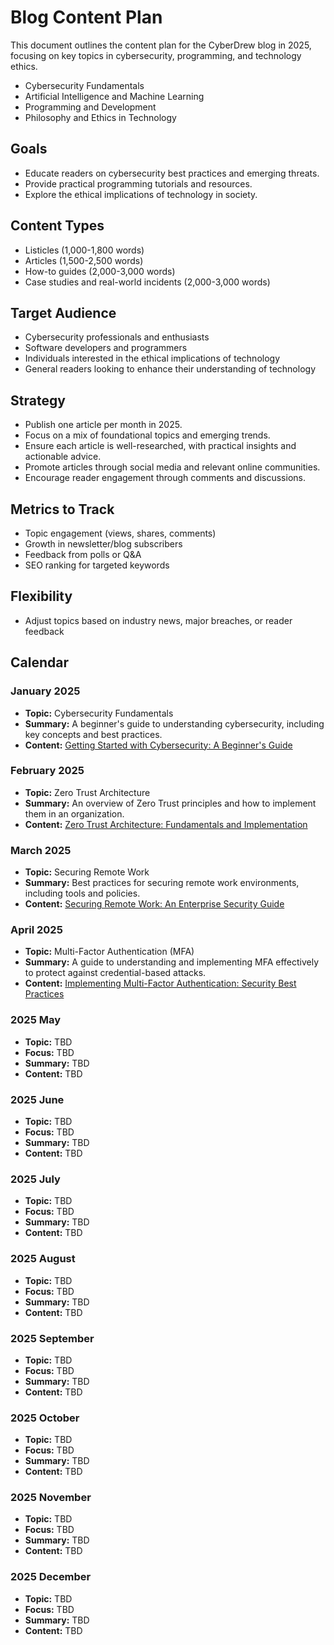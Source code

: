 # Blog Content Plan

This document outlines the content plan for the CyberDrew blog in 2025, focusing on key topics in cybersecurity, programming, and technology ethics.

- Cybersecurity Fundamentals
- Artificial Intelligence and Machine Learning
- Programming and Development
- Philosophy and Ethics in Technology

## Goals

- Educate readers on cybersecurity best practices and emerging threats.
- Provide practical programming tutorials and resources.
- Explore the ethical implications of technology in society.

## Content Types

- Listicles (1,000-1,800 words)
- Articles (1,500-2,500 words)
- How-to guides (2,000-3,000 words)
- Case studies and real-world incidents (2,000-3,000 words)

## Target Audience

- Cybersecurity professionals and enthusiasts
- Software developers and programmers
- Individuals interested in the ethical implications of technology
- General readers looking to enhance their understanding of technology

## Strategy

- Publish one article per month in 2025.
- Focus on a mix of foundational topics and emerging trends.
- Ensure each article is well-researched, with practical insights and actionable advice.
- Promote articles through social media and relevant online communities.
- Encourage reader engagement through comments and discussions.

## Metrics to Track

- Topic engagement (views, shares, comments)
- Growth in newsletter/blog subscribers
- Feedback from polls or Q&A
- SEO ranking for targeted keywords

## Flexibility

- Adjust topics based on industry news, major breaches, or reader feedback

## Calendar

### January 2025

- **Topic:** Cybersecurity Fundamentals
- **Summary:** A beginner's guide to understanding cybersecurity, including key concepts and best practices.
- **Content:** [Getting Started with Cybersecurity: A Beginner's Guide](/src/content/blog/getting-started-with-cybersecurity.md)

### February 2025

- **Topic:** Zero Trust Architecture
- **Summary:** An overview of Zero Trust principles and how to implement them in an organization.
- **Content:** [Zero Trust Architecture: Fundamentals and Implementation](/src/content/blog/zero-trust-architecture-fundamentals-and-implementation.md)

### March 2025

- **Topic:** Securing Remote Work
- **Summary:** Best practices for securing remote work environments, including tools and policies.
- **Content:** [Securing Remote Work: An Enterprise Security Guide](/src/content/blog/securing-remote-work-an-enterprise-security-guide.md)

### April 2025

- **Topic:** Multi-Factor Authentication (MFA)
- **Summary:** A guide to understanding and implementing MFA effectively to protect against credential-based attacks.
- **Content:** [Implementing Multi-Factor Authentication: Security Best Practices](/src/content/blog/implementing-multi-factor-authentication-security-best-practices.md)

### 2025 May

- **Topic:** TBD
- **Focus:** TBD
- **Summary:** TBD
- **Content:** TBD

### 2025 June

- **Topic:** TBD
- **Focus:** TBD
- **Summary:** TBD
- **Content:** TBD

### 2025 July

- **Topic:** TBD
- **Focus:** TBD
- **Summary:** TBD
- **Content:** TBD

### 2025 August

- **Topic:** TBD
- **Focus:** TBD
- **Summary:** TBD
- **Content:** TBD

### 2025 September

- **Topic:** TBD
- **Focus:** TBD
- **Summary:** TBD
- **Content:** TBD

### 2025 October

- **Topic:** TBD
- **Focus:** TBD
- **Summary:** TBD
- **Content:** TBD

### 2025 November

- **Topic:** TBD
- **Focus:** TBD
- **Summary:** TBD
- **Content:** TBD

### 2025 December

- **Topic:** TBD
- **Focus:** TBD
- **Summary:** TBD
- **Content:** TBD